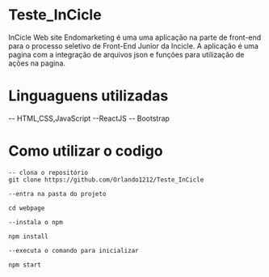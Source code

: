 # Teste_InCicle

InCicle Web site Endomarketing é uma uma aplicação na parte de front-end para o processo seletivo de Front-End
Junior da Incicle.
A aplicação é uma pagina com a integração de arquivos json e funções para utilização de ações na pagina.



# Linguaguens utilizadas 
 -- HTML,CSS,JavaScript
 --ReactJS
 -- Bootstrap


 # Como utilizar o codigo

    -- clona o repositório
    git clone https://github.com/Orlando1212/Teste_InCicle

    --entra na pasta do projeto

    cd webpage

    --instala o npm 

    npm install

    --executa o comando para inicializar

    npm start
